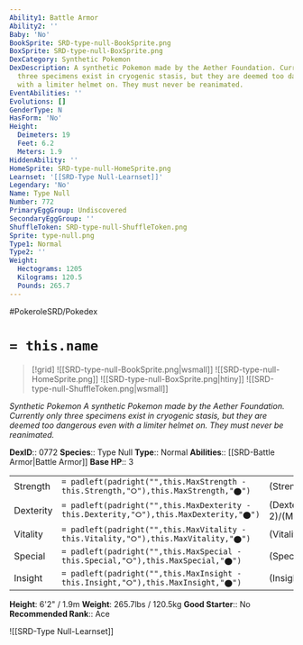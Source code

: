 ```yaml
---
Ability1: Battle Armor
Ability2: ''
Baby: 'No'
BookSprite: SRD-type-null-BookSprite.png
BoxSprite: SRD-type-null-BoxSprite.png
DexCategory: Synthetic Pokemon
DexDescription: A synthetic Pokemon made by the Aether Foundation. Currently only
  three specimens exist in cryogenic stasis, but they are deemed too dangerous even
  with a limiter helmet on. They must never be reanimated.
EventAbilities: ''
Evolutions: []
GenderType: N
HasForm: 'No'
Height:
  Deimeters: 19
  Feet: 6.2
  Meters: 1.9
HiddenAbility: ''
HomeSprite: SRD-type-null-HomeSprite.png
Learnset: '[[SRD-Type Null-Learnset]]'
Legendary: 'No'
Name: Type Null
Number: 772
PrimaryEggGroup: Undiscovered
SecondaryEggGroup: ''
ShuffleToken: SRD-type-null-ShuffleToken.png
Sprite: type-null.png
Type1: Normal
Type2: ''
Weight:
  Hectograms: 1205
  Kilograms: 120.5
  Pounds: 265.7
---
```


#PokeroleSRD/Pokedex

# `= this.name`

> [!grid]
> ![[SRD-type-null-BookSprite.png|wsmall]]
> ![[SRD-type-null-HomeSprite.png]]
> ![[SRD-type-null-BoxSprite.png|htiny]]
> ![[SRD-type-null-ShuffleToken.png|wsmall]]


*Synthetic Pokemon*
*A synthetic Pokemon made by the Aether Foundation. Currently only three specimens exist in cryogenic stasis, but they are deemed too dangerous even with a limiter helmet on. They must never be reanimated.*

**DexID**:: 0772
**Species**:: Type Null
**Type**:: Normal
**Abilities**:: [[SRD-Battle Armor|Battle Armor]]
**Base HP**:: 3

|           |                                                                                        |                                          |
| --------- | -------------------------------------------------------------------------------------- | ---------------------------------------- |
| Strength  | `= padleft(padright("",this.MaxStrength - this.Strength,"⭘"),this.MaxStrength,"⬤")`    | (Strength::3)/(MaxStrength::6)   |
| Dexterity | `= padleft(padright("",this.MaxDexterity - this.Dexterity,"⭘"),this.MaxDexterity,"⬤")` | (Dexterity:: 2)/(MaxDexterity::4) |
| Vitality  | `= padleft(padright("",this.MaxVitality - this.Vitality,"⭘"),this.MaxVitality,"⬤")`    | (Vitality::3)/(MaxVitality::6)   |
| Special   | `= padleft(padright("",this.MaxSpecial - this.Special,"⭘"),this.MaxSpecial,"⬤")`       | (Special::3)/(MaxSpecial::6)     |
| Insight   | `= padleft(padright("",this.MaxInsight - this.Insight,"⭘"),this.MaxInsight,"⬤")`       | (Insight::3)/(MaxInsight::6)     |

**Height**: 6'2" / 1.9m
**Weight**: 265.7lbs / 120.5kg
**Good Starter**:: No
**Recommended Rank**:: Ace

![[SRD-Type Null-Learnset]]
